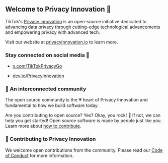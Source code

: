 ## Welcome to Privacy Innovation 👋

TikTok's [Privacy Innovation](https://privacyinnovation.io/) is an open-source initiative dedicated to advancing data privacy through cutting-edge technological advancements and empowering privacy with advanced tech.

Visit our website at [privacyinnovation.io](https://privacyinnovation.io/) to learn more.

### Stay connected on social media 🌟

* [x.com/TikTokPrivacyGo](https://x.com/TikTokPrivacyGo)

* [dev.to/PrivacyInnovation](https://dev.to/privacyinnovation)

### 🍿 An interconnected community

The open source community is the 💗 heart of Privacy Innovation and fundamental to how we build software today.

Are you contributing to open source? Yes? Okay, you rock! 🎸 If not, we can help you get started! Open source software is made by people just like you. Learn more about [how to contribute](https://opensource.guide/).

### 🦦 Contributing to Privacy Innovation

We welcome open contributions from the community. Please read our [Code of Conduct](https://github.com/tiktok-privacy-innovation/.github/blob/main/CODE_OF_CONDUCT.md) for more information.
